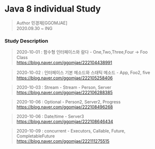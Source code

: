 Java 8 individual Study 
==================== 

>Author 민경재[GGOMJAE] <br>
2020.09.30 ~ ING <br>

### Study Description  
  
> 2020-10-01 : 함수형 인터페이스와 람다 - One,Two,Three,Four -> Foo Class <br>
>https://blog.naver.com/ggomjae/222104438991

> 2020-10-02 : 인터페이스 기본 메소드와 스태틱 메소드 - App, Foo2, five <br> 
>https://blog.naver.com/ggomjae/222105258406

> 2020-10-03 : Stream - Stream - Person, Server <br> 
>https://blog.naver.com/ggomjae/222106288385 

>2020-10-06 : Optional - Person2, Server2, Progress <br>
>https://blog.naver.com/ggomjae/222108496268

>2020-10-06 : Date/time - Server3 <br>
>https://blog.naver.com/ggomjae/222108646434

>2020-10-09 : concurrent - Executors, Callable, Future, CompletableFuture <br>
>https://blog.naver.com/ggomjae/222111275515